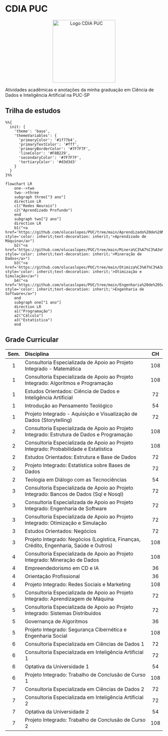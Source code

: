 # CDIA PUC

<p align="center">
<img src="https://i.imgur.com/hhU8fsO.png" alt="Logo CDIA PUC" height="200px" />
</p>

Atividades acadêmicas e anotações da minha graduação em Ciência de Dados e Inteligência Artificial na PUC-SP
## Trilha de estudos
```mermaid
%%{
  init: {
    'theme': 'base',
    'themeVariables': {
      'primaryColor': '#1f77b4',
      'primaryTextColor': '#fff',
      'primaryBorderColor': '#7F7F7F',
      'lineColor': '#F8B229',
      'secondaryColor': '#7F7F7F',
      'tertiaryColor': '#d3d3d3'
    }
  }
}%%

flowchart LR
    one-->two
    two-->three
    subgraph three["3 ano"]
    direction LR
    c1("Redes Neurais")
    c2("Aprendizado Profundo")
    end
    subgraph two["2 ano"]
    direction LR
    b1("<a href='https://github.com/olucaslopes/PUC/tree/main/Aprendizado%20de%20M%C3%A1quina' style='color: inherit;text-decoration: inherit;'>Aprendizado de Máquina</a>")
    b2("<a href='https://github.com/olucaslopes/PUC/tree/main/Minera%C3%A7%C3%A3o%20de%20Dados' style='color: inherit;text-decoration: inherit;'>Mineração de Dados</a>")
    b3("<a href='https://github.com/olucaslopes/PUC/tree/main/Otimiza%C3%A7%C3%A3o%20e%20Simula%C3%A7%C3%A3o' style='color: inherit;text-decoration: inherit;'>Otimização e Simulação</a>")
    b4("<a href='https://github.com/olucaslopes/PUC/tree/main/Engenharia%20de%20Software' style='color: inherit;text-decoration: inherit;'>Engenharia de Software</a>")
    end
    subgraph one["1 ano"]
    direction LR
    a1("Programação")
    a2("Cálculo")
    a3("Estatística")
    end
```

## Grade Curricular

| Sem. | Disciplina | CH |
| :-: | :-- | :-: |
| 1 | Consultoria Especializada de Apoio ao Projeto Integrado - Matemática | 108 |
| 1 | Consultoria Especializada de Apoio ao Projeto Integrado: Algorítmos e Programação | 108 |
| 1 | Estudos Orientados: Ciência de Dados e Inteligência Artificial | 72 |
| 1 | Introdução ao Pensamento Teológico | 54 |
| 1 | Projeto Integrado - Aquisição e Visualização de Dados (Storytelling) | 72 |
| 2 | Consultoria Especializada de Apoio ao Projeto Integrado: Estrutura de Dados e Programação | 108 |
| 2 | Consultoria Especializada de Apoio ao Projeto Integrado: Probabilidade e Estatística | 108 |
| 2 | Estudos Orientados: Estrutura e Base de Dados | 72 |
| 2 | Projeto Integrado: Estatística sobre Bases de Dados | 72 |
| 2 | Teologia em Diálogo com as Tecnociências | 54 |
| 3 | Consultoria Especializada de Apoio ao Projeto Integrado: Bancos de Dados (Sql e Nosql) | 72 |
| 3 | Consultoria Especializada de Apoio ao Projeto Integrado: Engenharia de Software | 72 |
| 3 | Consultoria Especializada de Apoio ao Projeto Integrado: Otimização e Simulação | 72 |
| 3 | Estudos Orientados: Negócios | 72 |
| 3 | Projeto Integrado: Negócios (Logística, Finanças, Crédito, Engenharia, Saúde e Outros) | 108 |
| 4 | Consultoria Especializada de Apoio ao Projeto Integrado: Mineração de Dados | 108 |
| 4 | Empreendedorismo em CD e IA | 36 |
| 4 | Orientação Profissional | 36 |
| 4 | Projeto Integrado: Redes Sociais e Marketing | 108 |
| 5 | Consultoria Especializada de Apoio ao Projeto Integrado: Aprendizagem de Máquina | 72 |
| 5 | Consultoria Especializada de Apoio ao Projeto Integrado: Sistemas Distribuídos | 72 |
| 5 | Governança de Algorítmos | 36 |
| 5 | Projeto Integrado: Segurança Cibernética e Engenharia Social | 108 |
| 6 | Consultoria Especializada em Ciências de Dados 1 | 72 |
| 6 | Consultoria Especializada em Inteligência Artificial 1 | 72 |
| 6 | Optativa da Universidade 1 | 54 |
| 6 | Projeto Integrado: Trabalho de Conclusão de Curso 1 | 108 |
| 7 | Consultoria Especializada em Ciências de Dados 2 | 72 |
| 7 | Consultoria Especializada em Inteligência Artificial 2 | 72 |
| 7 | Optativa da Universidade 2 | 54 |
| 7 | Projeto Integrado: Trabalho de Conclusão de Curso 2 | 108 |
